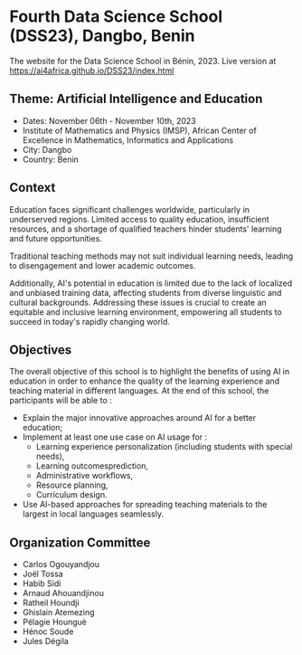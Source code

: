 # Fourth Data Science School (DSS23), Dangbo, Benin
The website for the Data Science School in Bénin, 2023.
Live version at https://ai4africa.github.io/DSS23/index.html

## Theme: Artificial Intelligence and Education 
 - Dates: November 06th - November 10th, 2023
- Institute of Mathematics and Physics (IMSP), African Center of Excellence in Mathematics, Informatics and Applications
-  City: Dangbo
-  Country: Benin


## Context
Education faces significant challenges worldwide, particularly in underserved regions. Limited access to quality education, insufficient resources, and a shortage of qualified teachers hinder students' learning and future opportunities.

Traditional teaching methods may not suit individual learning needs, leading to disengagement and lower academic outcomes.

Additionally, AI's potential in education is limited due to the lack of localized and unbiased training data, affecting students from diverse linguistic and cultural backgrounds. Addressing these issues is crucial to create an equitable and inclusive learning environment, empowering all students to succeed in today's rapidly changing world.

## Objectives
The overall objective of this school is to highlight the benefits of using AI in education in order to enhance the quality of the learning experience and teaching material in different languages. At the end of this school, the participants will be able to :
- Explain the major innovative approaches around AI for a better education;
- Implement at least one use case on AI usage for :
  - Learning experience personalization (including students with special needs),
  - Learning outcomesprediction,
  - Administrative workflows,
  - Resource planning,
  - Curriculum design.
- Use AI-based approaches for spreading teaching materials to the largest in local languages seamlessly.

## Organization Committee
- Carlos Ogouyandjou
- Joël Tossa
- Habib Sidi
- Arnaud Ahouandjinou
- Ratheil Houndji
- Ghislain  Atemezing
- Pélagie Hounguè
- Hénoc Soude
- Jules Dégila


